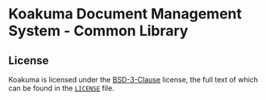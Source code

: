 # Koakuma Document Management System - Common Library

## License

Koakuma is licensed under the [BSD-3-Clause](https://spdx.org/licenses/BSD-3-Clause.html) license, the full text of which can be found in the [`LICENSE`](../LICENSE) file.
